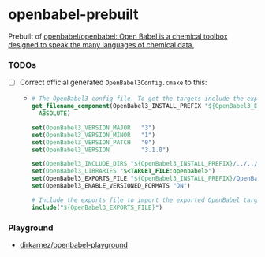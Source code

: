 openbabel-prebuilt
==================
Prebuilt of [openbabel/openbabel: Open Babel is a chemical toolbox designed to speak the many languages of chemical data.](https://github.com/openbabel/openbabel)

### TODOs
- [ ] Correct official generated `OpenBabel3Config.cmake` to this:
  - ```CMake
    # The OpenBabel3 config file. To get the targets include the exports file.
    get_filename_component(OpenBabel3_INSTALL_PREFIX "${OpenBabel3_DIR}"
      ABSOLUTE)

    set(OpenBabel3_VERSION_MAJOR   "3")
    set(OpenBabel3_VERSION_MINOR   "1")
    set(OpenBabel3_VERSION_PATCH   "0")
    set(OpenBabel3_VERSION         "3.1.0")

    set(OpenBabel3_INCLUDE_DIRS "${OpenBabel3_INSTALL_PREFIX}/../../../include/openbabel3")
    set(OpenBabel3_LIBRARIES "$<TARGET_FILE:openbabel>")
    set(OpenBabel3_EXPORTS_FILE "${OpenBabel3_INSTALL_PREFIX}/OpenBabel3_EXPORTS.cmake")
    set(OpenBabel3_ENABLE_VERSIONED_FORMATS "ON")

    # Include the exports file to import the exported OpenBabel targets
    include("${OpenBabel3_EXPORTS_FILE}")
    ```
### Playground
- [dirkarnez/openbabel-playground](https://github.com/dirkarnez/openbabel-playground)
